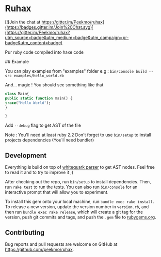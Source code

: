 # Ruhax

[![Join the chat at https://gitter.im/Peekmo/ruhax](https://badges.gitter.im/Join%20Chat.svg)](https://gitter.im/Peekmo/ruhax?utm_source=badge&utm_medium=badge&utm_campaign=pr-badge&utm_content=badge)

Pur ruby code compiled into haxe code

## Example

You can play examples from "examples" folder e.g :
```bin/console build --src examples/hello_world.rb```

And... magic ! You should see something like that
```haxe
class Main{
public static function main() {
trace("Hello World");
}

}
```

Add ```--debug``` flag to get AST of the file

Note : You'll need at least ruby 2.2
Don't forget to use ```bin/setup``` to install projects dependencies (You'll need bundler)

## Development

Everything is build on top of [whitequark parser](https://github.com/whitequark/parser/blob/master/doc/AST_FORMAT.md) to get AST nodes. Feel free to read it and to try to improve it ;)

After checking out the repo, run `bin/setup` to install dependencies. Then, run `rake test` to run the tests. You can also run `bin/console` for an interactive prompt that will allow you to experiment.

To install this gem onto your local machine, run `bundle exec rake install`. To release a new version, update the version number in `version.rb`, and then run `bundle exec rake release`, which will create a git tag for the version, push git commits and tags, and push the `.gem` file to [rubygems.org](https://rubygems.org).

## Contributing

Bug reports and pull requests are welcome on GitHub at https://github.com/peekmo/ruhax.
